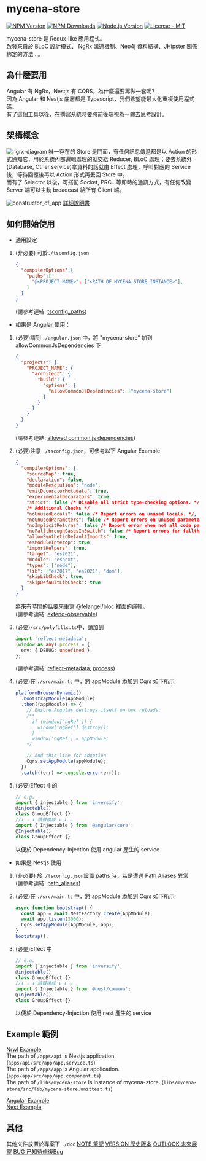 # mycena-store

[![NPM Version][npm-image]][npm-url]
[![NPM Downloads][downloads-image]][downloads-url]
[![Node.js Version][node-version-image]][node-version-url]
[![License - MIT](https://img.shields.io/badge/License-MIT-2ea44f?logo=license)](LICENSE)

mycena-store 是 Redux-like 應用程式。  
啟發來自於 BLoC 設計模式、 NgRx 溝通機制、Neo4j 資料結構、JHipster 關係綁定的方法...。

## 為什麼要用

Angular 有 NgRx，Nestjs 有 CQRS，為什麼還要再做一套呢?  
因為 Angular 和 Nestjs 底層都是 Typescript，我們希望能最大化重複使用程式碼。  
有了這個工具以後，在撰寫系統時要將前後端視為一體去思考設計。

## 架構概念

![ngrx-diagram][ngrx-diagram]
唯一存在的 Store 是門面，有任何訊息傳遞都是以 Action 的形式通知它，用於系統內部邏輯處理的就交給 Reducer, BLoC 處理；要去系統外(Database, Other service)拿資料的話就由 Effect 處理，呼叫對應的 Service 後，等待回覆後再以 Action 形式再丟回 Store 中。  
而有了 Selector 以後，可搭配 Socket, PRC...等即時的通訊方式，有任何改變 Server 端可以主動 broadcast 給所有 Client 端。

![constructor_of_app][constructor_of_app]
[詳細說明書][manual]
## 如何開始使用

- 通用設定

1. (非必要) 可於`./tsconfig.json`

    ```json
    {
      "compilerOptions":{
        "paths":[
          "@<PROJECT_NAME>": ["<PATH_OF_MYCENA_STORE_INSTANCE>"],
        ]
      }
    }
    ```

    (請參考連結: [tsconfig_paths][tsconfig_paths])

- 如果是 Angular 使用：

1. (必要)請到 `./angular.json` 中，將 "mycena-store" 加到 allowCommonJsDependencies 下

    ```json
    {
      "projects": {
        "PROJECT_NAME": {
          "architect": {
            "build": {
              "options": {
                "allowCommonJsDependencies": ["mycena-store"]
              }
            }
          }
        }
      }
    }
    ```

    (請參考連結: [allowed common js dependencies][allowedcommonjsdependencies])
2. (必要)注意 `./tsconfig.json`，可參考以下 Angular Example

    ```json
    {
      "compilerOptions": {
        "sourceMap": true,
        "declaration": false,
        "moduleResolution": "node",
        "emitDecoratorMetadata": true,
        "experimentalDecorators": true,
        "strict": false /* Disable all strict type-checking options. */,
        /* Additional Checks */
        "noUnusedLocals": false /* Report errors on unused locals. */,
        "noUnusedParameters": false /* Report errors on unused parameters. */,
        "noImplicitReturns": false /* Report error when not all code paths in function return a value. */,
        "noFallthroughCasesInSwitch": false /* Report errors for fallthrough cases in switch statement. */,
        "allowSyntheticDefaultImports": true,
        "esModuleInterop": true,
        "importHelpers": true,
        "target": "es2021",
        "module": "esnext",
        "types": ["node"],
        "lib": ["es2017", "es2021", "dom"],
        "skipLibCheck": true,
        "skipDefaultLibCheck": true
      }
    }
    ```

    將來有時間的話要來重寫 @felangel/bloc 裡面的邏輯。  
    (請參考連結: [extend-observable][extend-observable])
3. (必要)`/src/polyfills.ts`中，請加到

    ```ts
    import 'reflect-metadata';
    (window as any).process = {
      env: { DEBUG: undefined },
    };
    ```

    (請參考連結: [reflect-metadata][reflect-metadata], [process][process])

4. (必要)在 `./src/main.ts` 中，將 appModule 添加到 Cqrs 如下所示

    ```ts
    platformBrowserDynamic()
      .bootstrapModule(AppModule)
      .then((appModule) => {
        // Ensure Angular destroys itself on hot reloads.
        /**
          if (window['ngRef']) {
            window['ngRef'].destroy();
          }
          window['ngRef'] = appModule;
        */

        // And this line for adoption
        Cqrs.setAppModule(appModule);
      })
      .catch((err) => console.error(err));
    ```

5. (必要)Effect 中的

    ```ts
    // e.g.
    import { injectable } from 'inversify';
    @injectable()
    class GroupEffect {}
    //↓ ↓ ↓ 請替換成 ↓ ↓ ↓
    import { Injectable } from '@angular/core';
    @Injectable()
    class GroupEffect {}
    ```

    以便於 Dependency-Injection 使用 angular 產生的 service

- 如果是 Nestjs 使用

1. (非必要) 於`./tsconfig.json`設置 paths 時，若是遭遇 Path Aliases 異常  
   (請參考連結: [path_aliases][path_aliases])

2. (必要)在 `./src/main.ts` 中，將 appModule 添加到 Cqrs 如下所示

   ```ts
   async function bootstrap() {
     const app = await NestFactory.create(AppModule);
     await app.listen(3000);
     Cqrs.setAppModule(AppModule, app);
   }
   bootstrap();
   ```

3. (必要)Effect 中

   ```ts
   // e.g.
   import { injectable } from 'inversify';
   @injectable()
   class GroupEffect {}
   //↓ ↓ ↓ 請替換成 ↓ ↓ ↓
   import { Injectable } from '@nest/common';
   @Injectable()
   class GroupEffect {}
   ```

   以便於 Dependency-Injection 使用 nest 產生的 service

## Example 範例

[Nrwl Example][nrwl-example-url]  
The path of `/apps/api` is Nestjs application. (`apps/api/src/app/app.service.ts`)  
The path of `/apps/app` is Angular application. (`apps/app/src/app/app.component.ts`)  
The path of `/libs/mycena-store` is instance of mycena-store. (`libs/mycena-store/src/lib/mycena-store.unittest.ts`)

[Angular Example][angular-example-url]  
[Nest Example][nest-example-url]

## 其他

其他文件放置於專案下 `./doc`
[NOTE 筆記][note.md]
[VERSION 歷史版本][version.md]
[OUTLOOK 未來展望][outlook.md]
[BUG 已知待修復Bug][bug.md]

<!-- 說明小圖示 -->

[npm-image]: https://img.shields.io/npm/v/mycena-store.svg?logo=npm
[npm-url]: https://www.npmjs.com/package/mycena-store
[node-version-image]: https://img.shields.io/node/v/mycena-store.svg?logo=node.js
[node-version-url]: https://nodejs.org/en/download
[downloads-image]: https://img.shields.io/npm/dm/mycena-store.svg
[downloads-url]: https://npmjs.org/package/mycena-store

<!-- 圖片 -->
[constructor_of_app]: https://ngrx.io/generated/images/guide/store/consturctor_of_app.png "https://drive.google.com/file/d/1xfxVHpPUJM6mJySblGvp27UbfOk0j3d-/view?usp=sharing"
[ngrx-diagram]: https://ngrx.io/generated/images/guide/store/state-management-lifecycle.png 'https://github.com/JonesHong/store/doc/images/state-management-lifecycle.png'

<!-- 參考 -->

[extend-observable]: https://stackoverflow.com/questions/61024321/extend-observable-and-set-external-source
[allowedcommonjsdependencies]: https://angular.io/guide/build#configuring-commonjs-dependencies
[reflect-metadata]: https://stackoverflow.com/questions/49079169/typeerror-reflect-hasownmetadata-is-not-a-function
[process]: https://stackoverflow.com/questions/50313745/angular-6-process-is-not-defined-when-trying-to-serve-application
[tsconfig_paths]: https://stackoverflow.com/questions/43281741/how-to-use-paths-in-tsconfig-json
[path_aliases]: https://javascript.plainenglish.io/a-simple-way-to-use-path-aliases-in-nestjs-ab0db1be1545

<!-- 範例 -->

[nrwl-example-url]: https://github.com/JonesHong/nrwl-testing-store
[angular-example-url]: https://github.com/JonesHong/angular-testing-store
[nest-example-url]: https://github.com/JonesHong/nest-testing-store

<!-- 其他 -->
[manual]: https://docs.google.com/document/d/1bbjQLsijVwKDIq3D7S9yS6Rc9WcenCmREs27ZTU95EM/edit?usp=sharing "https://github.com/JonesHong/store/blob/Joneshong/doc/mycena-store說明書.pdf"
[note.md]: https://github.com/JonesHong/store/blob/Joneshong/doc/NOTE.md
[version.md]: https://github.com/JonesHong/store/blob/Joneshong/doc/VERSION.md
[outlook.md]: https://github.com/JonesHong/store/blob/Joneshong/doc/OUTLOOK.md
[bug.md]: https://github.com/JonesHong/store/blob/Joneshong/doc/BUG.md
